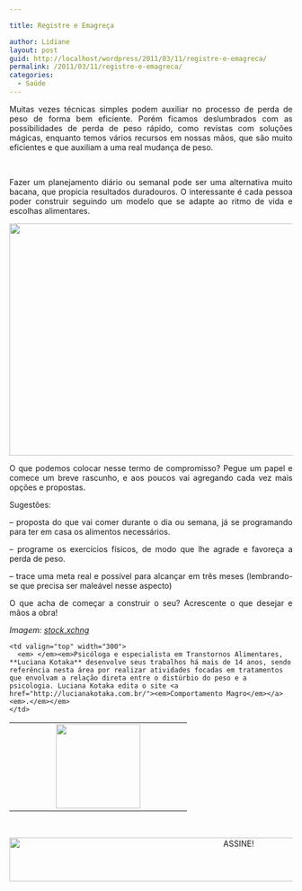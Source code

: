 ```yaml
---

title: Registre e Emagreça

author: Lidiane
layout: post
guid: http://localhost/wordpress/2011/03/11/registre-e-emagreca/
permalink: /2011/03/11/registre-e-emagreca/
categories:
  - Saúde
---
```

<p style="text-align: justify;">
  Muitas vezes técnicas simples podem auxiliar no processo de perda de peso de forma bem eficiente. Porém ficamos deslumbrados com as possibilidades de perda de peso rápido, como revistas com soluções mágicas, enquanto temos vários recursos em nossas mãos, que são muito eficientes e que auxiliam a uma real mudança de peso.
</p>

&nbsp;

<p style="text-align: justify;">
  Fazer um planejamento diário ou semanal pode ser uma alternativa muito bacana, que propicia resultados duradouros. O interessante é cada pessoa poder construir seguindo um modelo que se adapte ao ritmo de vida e escolhas alimentares.
</p>

<p align="center">
  <a href="http://www.trololodemulher.com.br/blog/wp-content/uploads/2011/02/prancheta.jpg"><img class="alignnone size-full wp-image-6057" title="prancheta" src="http://www.trololodemulher.com.br/blog/wp-content/uploads/2011/02/prancheta.jpg" alt="" width="591" height="413" /></a>
</p>

<p style="text-align: justify;">
  O que podemos colocar nesse termo de compromisso? Pegue um papel e comece um breve rascunho, e aos poucos vai agregando cada vez mais opções e propostas.
</p>

<p style="text-align: justify;">
  Sugestões:
</p>

<p style="text-align: justify;">
  &#8211; proposta do que vai comer durante o dia ou semana, já se programando para ter em casa os alimentos necessários.
</p>

<p style="text-align: justify;">
  &#8211; programe os exercícios físicos, de modo que lhe agrade e favoreça a perda de peso.
</p>

<p style="text-align: justify;">
  &#8211; trace uma meta real e possível para alcançar em três meses (lembrando-se que precisa ser maleável nesse aspecto)
</p>

<p style="text-align: justify;">
  O que acha de começar a construir o seu? Acrescente o que desejar e mãos a obra!
</p>

_Imagem:_ <a href="http://www.sxc.hu/" target="_blank"><em>stock.xchng</em></a>

<table border="0" width="600" cellspacing="0" cellpadding="0">
  <tr>
    <td style="text-align: center;" valign="top" width="300">
      <a href="http://www.trololodemulher.com.br/blog/wp-content/uploads/2010/07/Luciana-Kotaka.jpg"><img class="alignnone size-thumbnail wp-image-4970" title="Luciana Kotaka" src="http://www.trololodemulher.com.br/blog/wp-content/uploads/2010/07/Luciana-Kotaka-150x150.jpg" alt="" width="150" height="150" /></a>
    </td>
    
    <td valign="top" width="300">
      <em> </em><em>Psicóloga e especialista em Transtornos Alimentares, **Luciana Kotaka** desenvolve seus trabalhos há mais de 14 anos, sendo referência nesta área por realizar atividades focadas em tratamentos que envolvam a relação direta entre o distúrbio do peso e a psicologia. Luciana Kotaka edita o site <a href="http://lucianakotaka.com.br/"><em>Comportamento Magro</em></a><em>.</em></em>
    </td>
  </tr>
</table>

&nbsp;

<p align="center">
  <a href="http://feedburner.google.com/fb/a/mailverify?uri=blogBichaFemea&loc=en_US" target="_blank"><img class="alignnone size-full wp-image-10439" src="http://www.trololodemulher.com.br/blog/wp-content/uploads/2014/09/ASSINE.png" alt="ASSINE!" width="800" height="78" /></a>
</p>